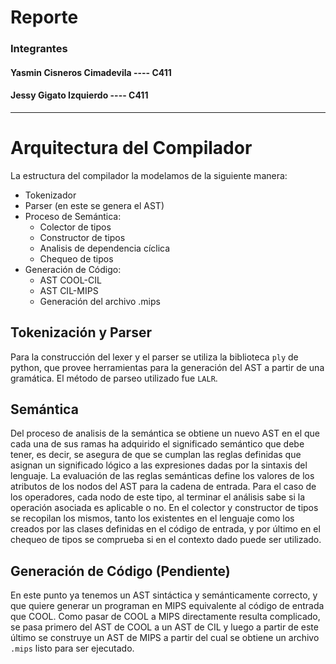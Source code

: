 # Reporte

### Integrantes

#### Yasmin Cisneros Cimadevila ---- C411
#### Jessy Gigato Izquierdo ---- C411
--------------------

# Arquitectura del Compilador

La estructura del compilador la modelamos de la siguiente manera:
- Tokenizador
- Parser (en este se genera el AST)
- Proceso de Semántica:
    - Colector de tipos
    - Constructor de tipos
    - Analisis de dependencia cíclica
    - Chequeo de tipos
- Generación de Código:
    - AST COOL-CIL
    - AST CIL-MIPS
    - Generación del archivo .mips 

## Tokenización y Parser
Para la construcción del lexer y el parser se utiliza la biblioteca `ply` de python, que provee herramientas para la generación del AST a partir de una gramática. El método de parseo utilizado fue `LALR`.

## Semántica
Del proceso de analisis de la semántica se obtiene un nuevo AST en el que cada una de sus ramas ha adquirido el significado semántico que debe tener, es decir, se asegura de que se cumplan las reglas definidas que asignan un significado lógico a las expresiones dadas por la sintaxis del lenguaje.
La evaluación de las reglas semánticas define los valores de los atributos de los nodos del AST para la cadena de entrada. Para el caso de los operadores, cada nodo de este tipo, al terminar el análisis sabe si la operación asociada es aplicable o no.
En el colector y constructor de tipos se recopilan los mismos, tanto los existentes en el lenguaje como los creados por las clases definidas en el código de entrada, y por último en el chequeo de tipos se comprueba si en el contexto dado puede ser utilizado.

## Generación de Código (Pendiente)

En este punto ya tenemos un AST sintáctica y semánticamente correcto, y que quiere generar un programan en MIPS equivalente al código de entrada que COOL.
Como pasar de COOL a MIPS directamente resulta complicado, se pasa primero del AST de COOL a un AST de CIL y luego a partir de este último se construye un AST de MIPS a partir del cual se obtiene un archivo `.mips` listo para ser ejecutado. 